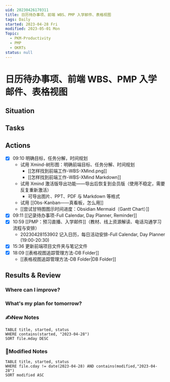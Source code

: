 ```yaml
---
uid: 20230426170311
title: 日历待办事项、前端 WBS、PMP 入学邮件、表格视图
tags: Daily
started: 2023-04-28 Fri
modified: 2023-05-01 Mon
Topic:
  - PKM-Productivity
  - PMP
  - OKRTs
status: null
---
```

# 日历待办事项、前端 WBS、PMP 入学邮件、表格视图
## Situation
## Tasks
## Actions
- [x] 09:10 明确目标，任务分解，时间规划
	- 试用 Xmind-树形图：明确前端目标、任务分解、时间规划
		- [[怎样找到前端工作-WBS-XMind.png]]
		- [[怎样找到前端工作-WBS-XMind Markdown]]
	- 试用 Xmind 激活版导出功能——导出后恢复到会员版（使用不稳定，需要反复重新激活）
		- 可导出图片、PPT、PDF 与 Markdown 等格式
	- 试用 [[Obs-Kanban——真看板，怎么用]]
	- [[尝试甘特图图示时间进度：Obsidian Mermaid（Gantt Chart）]]
- [x] 09:11 [[记录待办事项-Full Calendar, Day Planner, Reminder]]
- [x] 10:59 [[PMP：预习直播、入学邮件]]（教材、线上资源解读、电话沟通学习流程与安排）
    - 20230428153902 记入日历，每日活动安排-Full Calendar, Day Planner (19:00-20:30)
- [x] 15:36 更新前端项目文件夹与笔记文件
- [x] 18:09 [[表格视图追踪管理方法-DB Folder]] 
	- [[表格视图追踪管理方法-DB Folder|DB Folder]]
## Results & Review
### Where can I improve?
### What's my plan for tomorrow?

### ✍️New Notes

```dataview
TABLE title, started, status
WHERE contains(started, "2023-04-28")
SORT file.mday DESC
```

### 📝Modified Notes

```dataview
TABLE title, started, status
WHERE file.cday != date(2023-04-28) AND contains(modified,"2023-04-28")
SORT modified ASC
```